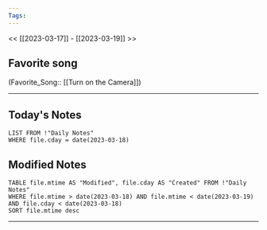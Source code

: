 ```yaml
---
Tags:
---
```

<< [[2023-03-17]] - [[2023-03-19]] >>
## Favorite song
(Favorite_Song:: [[Turn on the Camera]])

___
## Today's Notes
```dataview
LIST FROM !"Daily Notes"
WHERE file.cday = date(2023-03-18)
```
## Modified Notes
```dataview
TABLE file.mtime AS "Modified", file.cday AS "Created" FROM !"Daily Notes" 
WHERE file.mtime > date(2023-03-18) AND file.mtime < date(2023-03-19) AND file.cday < date(2023-03-18)
SORT file.mtime desc
```
___
